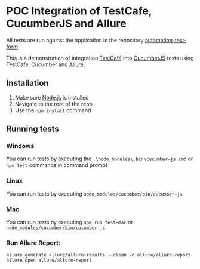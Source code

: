 # POC Integration of TestCafe, CucumberJS and Allure
All tests are run against the application in the repository [automation-test-form](https://github.com/heziofernandes/automation-test-form.git)

This is a demonstration of integration [TestCafé](https://github.com/DevExpress/testcafe) into [CucumberJS](https://github.com/cucumber/cucumber-js) tests using TestCafe, Cucumber and [Allure](http://allure.qatools.ru/).

## Installation 

1. Make sure [Node.js](https://nodejs.org/) is installed
2. Navigate to the root of the repo
3. Use the `npm install` command

## Running tests

### Windows
You can run tests by executing the `.\node_modules\.bin\cucumber-js.cmd` or `npm test` commands in command prompt

### Linux
You can run tests by executing `node_modules/cucumber/bin/cucumber-js`

### Mac
You can run tests by executing `npm run test-mac` or `node_modules/cucumber/bin/cucumber-js`

### Run Allure Report:
`allure generate allure/allure-results --clean -o allure/allure-report`                                                                  
`allure open allure/allure-report`
